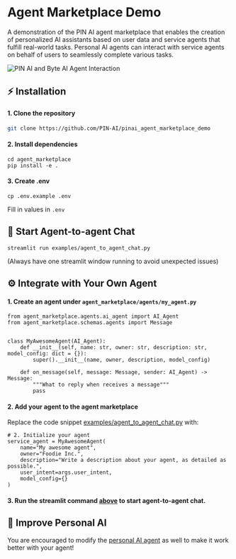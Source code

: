# Agent Marketplace Demo

A demonstration of the PIN AI agent marketplace that enables the creation of personalized AI assistants based on user data and service agents that fulfill real-world tasks. Personal AI agents can interact with service agents on behalf of users to seamlessly complete various tasks.

![PIN AI and Byte AI Agent Interaction](https://github.com/user-attachments/assets/3d71a861-d516-4fc6-b615-4d6f04112598)

## ⚡ Installation

#### 1. Clone the repository
```bash
git clone https://github.com/PIN-AI/pinai_agent_marketplace_demo
```
#### 2. Install dependencies
```
cd agent_marketplace
pip install -e .
```

#### 3. Create .env
```
cp .env.example .env
```
Fill in values in `.env`

## 🤖 Start Agent-to-agent Chat
```
streamlit run examples/agent_to_agent_chat.py  
```
(Always have one streamlit window running to avoid unexpected issues)

## ⚙️ Integrate with Your Own Agent

#### 1. Create an agent under `agent_marketplace/agents/my_agent.py`
```
from agent_marketplace.agents.ai_agent import AI_Agent
from agent_marketplace.schemas.agents import Message


class MyAwesomeAgent(AI_Agent):
    def __init__(self, name: str, owner: str, description: str, model_config: dict = {}):
        super().__init__(name, owner, description, model_config)

    def on_message(self, message: Message, sender: AI_Agent) -> Message:
        """What to reply when receives a message"""
    	pass
```

#### 2. Add your agent to the agent marketplace

Replace the code snippet [examples/agent_to_agent_chat.py](https://github.com/PIN-AI/pinai_agent_marketplace_demo/blob/main/examples/agent_to_agent_chat.py#L34-L43) with:

```
# 2. Initialize your agent
service_agent = MyAwesomeAgent(
    name="My awesome agent",
    owner="Foodie Inc.",
    description="Write a description about your agent, as detailed as possible.",
    user_intent=args.user_intent,
    model_config={}
)
```

#### 3. Run the streamlit command [above](https://github.com/PIN-AI/pinai_agent_marketplace_demo?tab=readme-ov-file#-start-agent-to-agent-chat) to start agent-to-agent chat.

## 🧠 Improve Personal AI

You are encouraged to modify the [personal AI agent](https://github.com/PIN-AI/pinai_agent_marketplace_demo/blob/main/agent_marketplace/agents/personal_ai.py) as well to make it work better with your agent! 